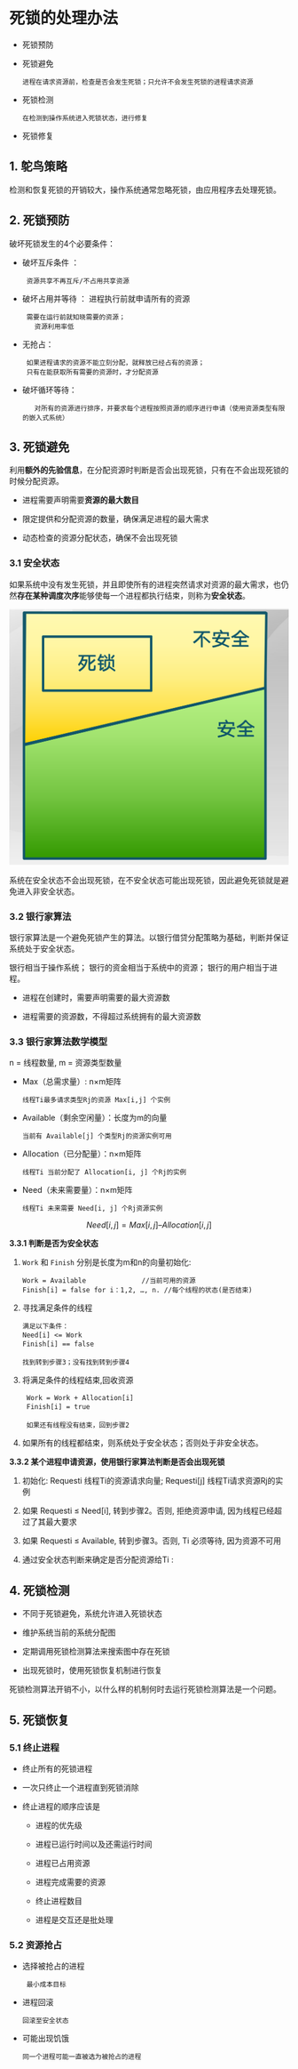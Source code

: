 # 死锁的处理办法

- 死锁预防

- 死锁避免

      进程在请求资源前，检查是否会发生死锁；只允许不会发生死锁的进程请求资源

- 死锁检测

      在检测到操作系统进入死锁状态，进行修复

- 死锁修复

## 1. 鸵鸟策略

检测和恢复死锁的开销较大，操作系统通常忽略死锁，由应用程序去处理死锁。

## 2. 死锁预防

破坏死锁发生的4个必要条件：

- 破坏互斥条件 ： 
    
       资源共享不再互斥/不占用共享资源

- 破坏占用并等待 ： 进程执行前就申请所有的资源

       需要在运行前就知晓需要的资源；
         资源利用率低

- 无抢占：

       如果进程请求的资源不能立刻分配，就释放已经占有的资源；
       只有在能获取所有需要的资源时，才分配资源


- 破坏循环等待：

         对所有的资源进行排序，并要求每个进程按照资源的顺序进行申请（使用资源类型有限的嵌入式系统）


## 3. 死锁避免

利用**额外的先验信息**，在分配资源时判断是否会出现死锁，只有在不会出现死锁的时候分配资源。

- 进程需要声明需要**资源的最大数目**

- 限定提供和分配资源的数量，确保满足进程的最大需求

- 动态检查的资源分配状态，确保不会出现死锁

### 3.1 安全状态 

如果系统中没有发生死锁，并且即使所有的进程突然请求对资源的最大需求，也仍然**存在某种调度次序**能够使每一个进程都执行结束，则称为**安全状态**。

![](https://github.com/existorlive/existorlivepic/raw/master/%E6%88%AA%E5%B1%8F2020-10-10%20%E4%B8%8A%E5%8D%882.29.58.png)

系统在安全状态不会出现死锁，在不安全状态可能出现死锁，因此避免死锁就是避免进入非安全状态。


### 3.2 银行家算法 

银行家算法是一个避免死锁产生的算法。以银行借贷分配策略为基础，判断并保证系统处于安全状态。

银行相当于操作系统；
银行的资金相当于系统中的资源；
银行的用户相当于进程。


- 进程在创建时，需要声明需要的最大资源数

- 进程需要的资源数，不得超过系统拥有的最大资源数

### 3.3 银行家算法数学模型

n = 线程数量, m = 资源类型数量

- Max（总需求量）: n×m矩阵
     
      线程Ti最多请求类型Rj的资源 Max[i,j] 个实例

- Available（剩余空闲量）：长度为m的向量
          
      当前有 Available[j] 个类型Rj的资源实例可用

- Allocation（已分配量）：n×m矩阵
     
      线程Ti 当前分配了 Allocation[i, j] 个Rj的实例

- Need（未来需要量）：n×m矩阵

      线程Ti 未来需要 Need[i, j] 个Rj资源实例


$$
Need[i,j] = Max[i,j] – Allocation[i,j]
$$


**3.3.1 判断是否为安全状态**

1. `Work` 和 `Finish` 分别是长度为m和n的向量初始化:

       Work = Available              //当前可用的资源
       Finish[i] = false for i：1,2, …, n. //每个线程的状态(是否结束)

2. 寻找满足条件的线程
       
       满足以下条件：
       Need[i] <= Work
       Finish[i] == false 

       找到转到步骤3；没有找到转到步骤4

3. 将满足条件的线程结束,回收资源

        Work = Work + Allocation[i]
        Finish[i] = true

        如果还有线程没有结束，回到步骤2

4. 如果所有的线程都结束，则系统处于安全状态；否则处于非安全状态。


**3.3.2 某个进程申请资源，使用银行家算法判断是否会出现死锁**

1. 初始化: Requesti 线程Ti的资源请求向量; Requesti[j] 线程Ti请求资源Rj的实例

2. 如果 Requesti ≤ Need[i], 转到步骤2。否则, 拒绝资源申请, 因为线程已经超过了其最大要求

3. 如果 Requesti ≤ Available, 转到步骤3。否则, Ti 必须等待, 因为资源不可用

4. 通过安全状态判断来确定是否分配资源给Ti : 
   

## 4. 死锁检测

- 不同于死锁避免，系统允许进入死锁状态

- 维护系统当前的系统分配图

- 定期调用死锁检测算法来搜索图中存在死锁

- 出现死锁时，使用死锁恢复机制进行恢复

死锁检测算法开销不小，以什么样的机制何时去运行死锁检测算法是一个问题。


## 5. 死锁恢复 

### 5.1 终止进程

- 终止所有的死锁进程

- 一次只终止一个进程直到死锁消除

- 终止进程的顺序应该是
  
     - 进程的优先级

     - 进程已运行时间以及还需运行时间

     - 进程已占用资源

     - 进程完成需要的资源

     - 终止进程数目

     - 进程是交互还是批处理


### 5.2 资源抢占

- 选择被抢占的进程
    
       最小成本目标

- 进程回滚

      回滚至安全状态

- 可能出现饥饿

      同一个进程可能一直被选为被抢占的进程


